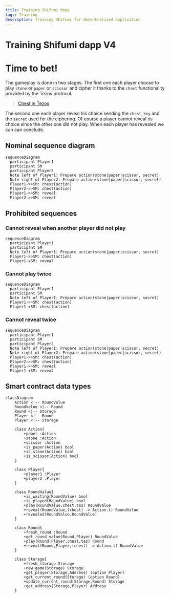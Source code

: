 ```yaml
---
title: Training Shifumi dapp
tags: Training
description: Training Shifumi for decentralized application
---
```


Training Shifumi dapp V4
===

# Time to bet!

The gameplay is done in two stages. The first one each player choose to play `stone` or `paper` or `scissor`
and cipher it thanks to the `chest` functionality provided by the Tezos protocol.

> [Chest in Tezos]()

The second one each player reveal his choice sending the `chest_key` and the `secret` used for the ciphering.
Of course a player cannot reveal its choice since the other one did not play. When each player has revealed
we can can conclude.

## Nominal sequence diagram

```mermaid
sequenceDiagram
  participant Player1
  participant SM
  participant Player2
  Note left of Player1: Prepare action(stone|paper|scissor, secret)
  Note right of Player2: Prepare action(stone|paper|scissor, secret)
  Player1->>SM: chest(action)
  Player2->>SM: chest(action)
  Player1->>SM: reveal
  Player2->>SM: reveal
```

## Prohibited sequences

### Cannot reveal when another player did not play

```mermaid
sequenceDiagram
  participant Player1
  participant SM
  Note left of Player1: Prepare action(stone|paper|scissor, secret)
  Player1->>SM: chest(action)
  Player1-xSM: reveal
```

### Cannot play twice

```mermaid
sequenceDiagram
  participant Player1
  participant SM
  Note left of Player1: Prepare action(stone|paper|scissor, secret)
  Player1->>SM: chest(action)
  Player1-xSM: chest(action)
```

### Cannot reveal twice

```mermaid
sequenceDiagram
  participant Player1
  participant SM
  participant Player2
  Note left of Player1: Prepare action(stone|paper|scissor, secret)
  Note right of Player2: Prepare action(stone|paper|scissor, secret)
  Player1->>SM: chest(action)
  Player2->>SM: chest(action)
  Player1->>SM: reveal
  Player1-xSM: reveal
```

## Smart contract data types

```mermaid
classDiagram
    Action <|-- RoundValue
    RoundValue <|-- Round
    Round <|-- Storage
    Player <|-- Round
    Player <|-- Storage

    class Action{
        +paper :Action
        +stone :Action
        +scissor :Action
        +is_paper(Action) bool
        +is_stone(Action) bool
        +is_scissor(Action) bool
    }
            
    class Player{
        +player1 :Player 
        +player2 :Player
    }

    class RoundValue{
        +is_waiting(RoundValue) bool
        +is_played(RoundValue) bool
        +play(RoundValue,chest,tez) RoundValue
        +reveal(RoundValue,(chest) -> Action.t) RoundValue
        +revealed(RoundValue,RoundValue) 
    }

    class Round{
        +fresh_round :Round
        +get_round_value(Round,Player) RoundValue
        +play(Round,Player,chest,tez) Round
        +reveal(Round,Player,(chest) -> Action.t) RoundValue
    }

    class Storage{
        +fresh_storage Storage
        +new_game(Storage) Storage
        +get_player(Storage,Address) (option Player)
        +get_current_round(Storage) (option Round)
        +update_current_round(Storage,Round) Storage
        +get_address(Storage,Player) Address
    }
```
